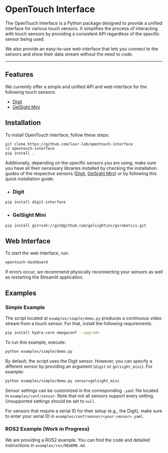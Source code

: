 
# OpenTouch Interface

The OpenTouch Interface is a Python package designed to provide a unified interface for various touch sensors. It simplifies the process of interacting with touch sensors by providing a consistent API regardless of the specific sensor being used.

We also provide an easy-to-use web interface that lets you connect to the sensors and show their data stream without the need to code.

---

## Features

We currently offer a simple and unified API and web interface for the following touch sensors: 
- [Digit](https://digit.ml/)
- [GelSight Mini](https://www.gelsight.com/gelsightmini/)

## Installation

To install OpenTouch Interface, follow these steps:

```bash
git clone https://github.com/lasr-lab/opentouch-interface
cd opentouch-interface
pip install .
```

Additionally, depending on the specific sensors you are using, make sure you have all their necessary libraries installed by checking the installation guides of the respective sensors ([Digit](https://github.com/lasr-lab/digit-interface), [GelSight Mini](https://github.com/gelsightinc/gsrobotics)) or by following this quick installation guide:

- ### Digit

```bash
pip install digit-interface
```

- ### GelSight Mini

```bash
pip install git+ssh://git@github.com/gelsightinc/gsrobotics.git
```

## Web Interface

To start the web interface, run:

```bash
opentouch-dashboard
```
If errors occur, we recommend physically reconnecting your sensors as well as restarting the Streamlit application.

## Examples

### Simple Example

The script located at `examples/simple/demo.py` produces a continuous video stream from a touch sensor. For that, install the following requirements:

```bash
pip install hydra-core omegaconf --upgrade
```

To run this example, execute:

```bash
python examples/simple/demo.py
```

By default, the script uses the Digit sensor. However, you can specify a different sensor by providing an argument (`digit` or `gelsight_mini`). For example:

```bash
python examples/simple/demo.py sensor=gelsight_mini
```

Sensor settings can be customized in the corresponding `.yaml` file located in `examples/conf/sensor`. Note that not all sensors support every setting. Unsupported settings should be set to `null`.

For sensors that require a serial ID for their setup (e.g., the Digit), make sure to enter your serial ID in `examples/conf/sensor/<your-sensor>.yaml`.

### ROS2 Example (Work in Progress)

We are providing a ROS2 example. You can find the code and detailed instructions in `examples/ros/README.md`.